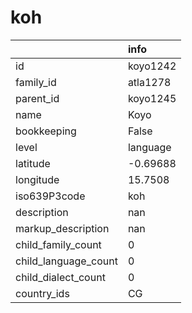 # koh
|                      | info     |
|:---------------------|:---------|
| id                   | koyo1242 |
| family_id            | atla1278 |
| parent_id            | koyo1245 |
| name                 | Koyo     |
| bookkeeping          | False    |
| level                | language |
| latitude             | -0.69688 |
| longitude            | 15.7508  |
| iso639P3code         | koh      |
| description          | nan      |
| markup_description   | nan      |
| child_family_count   | 0        |
| child_language_count | 0        |
| child_dialect_count  | 0        |
| country_ids          | CG       |